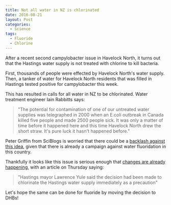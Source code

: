 ```yaml
---
title: Not all water in NZ is chlorinated
date: 2016-08-21
layout: Post
categories:
  - Science
tags:
  - Fluoride
  - Chlorine
---
```


After a recent second campylobacter issue in Havelock North, it turns out that the Hastings water supply is not treated with chlorine to kill bacteria.

<!-- more -->

First, thousands of people were effected by Havelock North's water supply. Then, a tanker of water for Havelock North residents that was filled in Hastings tested positive for campylobacter this week.

This has resulted in calls for all water in NZ to be chlorinated. Water treatment engineer Iain Rabbitts says:

> "The potential for contamination of one of our untreated water supplies was telegraphed in 2000 when an E.coli outbreak in Canada killed five people and made 2500 people sick. It was only a matter of time before it happened here and this time Havelock North drew the short straw. It's pure luck it hasn't happened before."

Peter Griffin from SciBlogs is worried that there could be a [backlash against this idea](http://sciblogs.co.nz/griffins-gadgets/2016/08/18/chlorine-next-chemical-battleground/), given that there is already a campaign against water fluoridation in this country.

Thankfully it looks like this issue is serious enough that [changes are already happening](http://www.nzherald.co.nz/nz/news/article.cfm?c_id=1&objectid=11696404), with an article on Thursday saying:

> "Hastings mayor Lawrence Yule said the decision had been made to chlorinate the Hastings water supply immediately as a precaution"

Let's hope the same can be done for fluoride by moving the decision to DHBs!
